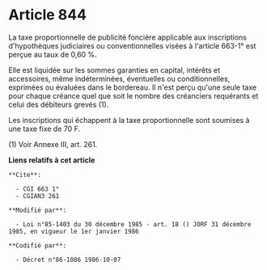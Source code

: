# Article 844

La taxe proportionnelle de publicité foncière applicable aux inscriptions d'hypothèques judiciaires ou conventionnelles
visées à l'article 663-1° est perçue au taux de 0,60 %.

Elle est liquidée sur les sommes garanties en capital, intérêts et accessoires, même indéterminées, éventuelles ou
conditionnelles, exprimées ou évaluées dans le bordereau. Il n'est perçu qu'une seule taxe pour chaque créance quel que soit
le nombre des créanciers requérants et celui des débiteurs grevés (1).

Les inscriptions qui échappent à la taxe proportionnelle sont soumises à une taxe fixe de 70 F.

(1) Voir Annexe III, art. 261.

**Liens relatifs à cet article**

	**Cite**:

	  - CGI 663 1°
	  - CGIAN3 261

	**Modifié par**:

	  - Loi n°85-1403 du 30 décembre 1985 - art. 18 () JORF 31 décembre 1985, en vigueur le 1er janvier 1986

	**Codifié par**:

	  - Décret n°86-1086 1986-10-07
